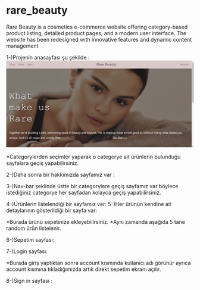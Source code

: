# rare_beauty
Rare Beauty is a cosmetics e-commerce website offering category-based product listing, detailed product pages, and a modern user interface. The website has been redesigned with innovative features and dynamic content management

1-)Projenin anasayfası şu şekilde :
![Ana Sayfa](Selena\Anasayfa1.png)


*Categorylerden seçimler yaparak o categorye ait ürünlerin bulunduğu sayfalara geçiş yapabilirsiniz.

2-)Daha sonra bir hakkımızda sayfamız var :

3-)Nav-bar şeklinde üstte bir categorylere geçiş sayfamız var böylece istediğiniz categorye her sayfadan kolayca geçiş yapabilirsiniz.

4-)Ürünlerin listelendiği bir sayfamız var:
5-)Her ürünün kendine ait detaylarının gösterildiği bir sayfa var:


*Burada ürünü sepetinize ekleyebilirsiniz.
*Aynı zamanda aşağıda 5 tane random ürün listelenir.

6-)Sepetim sayfası:

7-)Login sayfası: 

*Burada giriş yaptıktan sonra account kısmında kullanıcı adı görünür ayrıca account kısmına tıkladığımızda artık direkt sepetim ekranı açılır.


8-)Sign in sayfası :

